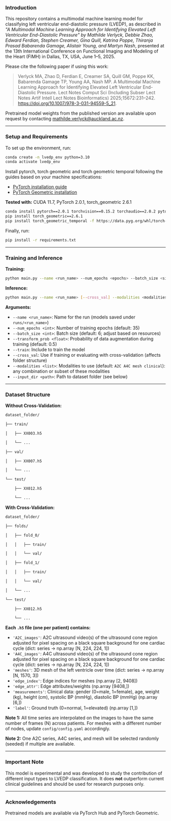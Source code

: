 ### Introduction

This repository contains a multimodal machine learning model for classifying left ventricular end-diastolic pressure (LVEDP), as described in *"A Multimodal Machine Learning Approach for Identifying Elevated Left Ventricular End-Diastolic Pressure" by Mathilde Verlyck, Debbie Zhao, Edward Ferdian, Stephen Creamer, Gina Quill, Katrina Poppe, Thiranja Prasad Babarenda Gamage, Alistair Young, and Martyn Nash*, presented at the 13th International Conference on Functional Imaging and Modeling of the Heart (FIMH) in Dallas, TX, USA, June 1–5, 2025.

Please cite the following paper if using this work:
> Verlyck MA, Zhao D, Ferdian E, Creamer SA, Quill GM, Poppe KK, Babarenda Gamage TP, Young AA, Nash MP. A Multimodal Machine Learning Approach for Identifying Elevated Left Ventricular End-Diastolic Pressure. Lect Notes Comput Sci (Including Subser Lect Notes Artif Intell Lect Notes Bioinformatics) 2025;15672:231–242. https://doi.org/10.1007/978-3-031-94559-5_21.

Pretrained model weights from the published version are available upon request by contacting [mathilde.verlyck@auckland.ac.nz](mailto:mathilde.verlyck@auckland.ac.nz).

---

### Setup and Requirements

To set up the environment, run:
```bash
conda create -n lvedp_env python=3.10
conda activate lvedp_env
```

Install pytorch, torch geometric and torch geometric temporal following the guides based on your machine specifications:

- [PyTorch installation guide](https://pytorch.org/get-started/locally/)  
- [PyTorch Geometric installation](https://pytorch-geometric.readthedocs.io/en/latest/install/installation.html)

**Tested with:** CUDA 11.7, PyTorch 2.0.1, torch_geometric 2.6.1
```bash
conda install pytorch==2.0.1 torchvision==0.15.2 torchaudio==2.0.2 pytorch-cuda=11.7 -c pytorch -c nvidia
pip install torch_geometric==2.6.1
pip install torch_geometric_temporal -f https://data.pyg.org/whl/torch-2.0.0+cu117.html
```

Finally, run:
```bash
pip install -r requirements.txt
```

---

### Training and Inference

**Training:**
```bash
python main.py --name <run_name> --num_epochs <epochs> --batch_size <size> --transform_prob <prob> --train [--cross_val] --modalities <modalities> --input_dir <dataset_path>
```

**Inference:**
```bash
python main.py --name <run_name> [--cross_val] --modalities <modalities> --input_dir <dataset_path>
```

**Arguments:**

- `--name <run_name>`: Name for the run (models saved under `runs/<run_name>`)  
- `--num_epochs <int>`: Number of training epochs (default: 35)  
- `--batch_size <int>`: Batch size (default: 6; adjust based on resources)  
- `--transform_prob <float>`: Probability of data augmentation during training (default: 0.5)  
- `--train`: Include to train the model  
- `--cross_val`: Use if training or evaluating with cross-validation (affects folder structure)  
- `--modalities <list>`: Modalities to use (default: `A2C A4C mesh clinical`): any combination or subset of these modalities  
- `--input_dir <path>`: Path to dataset folder (see below)

---

### Dataset Structure

**Without Cross-Validation:**

```bash
dataset_folder/

├── train/

│   ├── XX003.h5

│   └── ...

├── val/

│   ├── XX007.h5

│   └── ...

└── test/

    ├── XX012.h5

    └── ...
```

**With Cross-Validation:**
```bash
dataset_folder/

├── folds/

│   ├── fold_0/

│   │   ├── train/

│   │   └── val/

│   ├── fold_1/

│   │   ├── train/

│   │   └── val/

│   └── ...

└── test/

    ├── XX012.h5

    └── ...
```

**Each `.h5` file (one per patient) contains:**

- `'A2C_images'`: A2C ultrasound video(s) of the ultrasound cone region adjusted for pixel spacing on a black square background for one cardiac cycle (dict: series → np.array [N, 224, 224, 1])  
- `'A4C_images'`: A4C ultrasound video(s) of the ultrasound cone region adjusted for pixel spacing on a black square background for one cardiac cycle (dict: series → np.array [N, 224, 224, 1])  
- `'meshes'`: 3D mesh of the left ventricle over time (dict: series → np.array [N, 1570, 3])  
- `'edge_index'`: Edge indices for meshes (np.array [2, 9408])  
- `'edge_attr'`: Edge attributes/weights (np.array [9408,])  
- `'measurements'`: Clinical data: gender (0=male, 1=female), age, weight (kg), height (cm), systolic BP (mmHg), diastolic BP (mmHg) (np.array [6,])  
- `'label'`: Ground truth (0=normal, 1=elevated) (np.array [1,])

**Note 1:** All time series are interpolated on the images to have the same number of frames (N) across patients. For meshes with a different number of nodes, update `config/config.yaml` accordingly.

**Note 2:** One A2C series, A4C series, and mesh will be selected randomly (seeded) if multiple are available.

---

### Important Note

This model is experimental and was developed to study the contribution of different input types to LVEDP classification. It does **not** outperform current clinical guidelines and should be used for research purposes only.

---

### Acknowledgements

Pretrained models are available via PyTorch Hub and PyTorch Geometric.  
